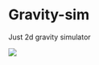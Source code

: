 # Gravity-sim
Just 2d gravity simulator

<img src="https://github.com/SteelFlame2/Gravity-sim/blob/main/2022-11-21%2018-38-20.gif">
